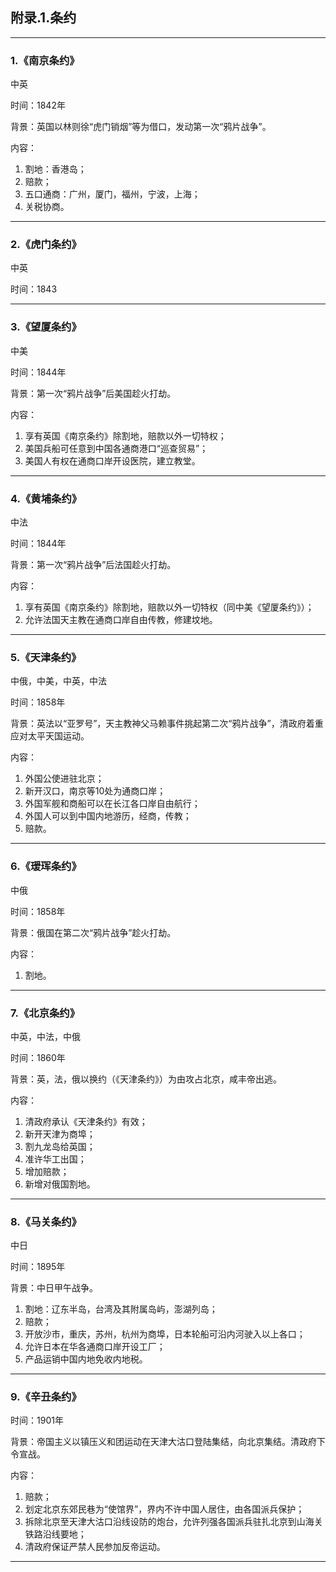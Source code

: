 ## 附录.1.条约

---

### 1.《南京条约》

中英

时间：1842年

背景：英国以林则徐“虎门销烟”等为借口，发动第一次“鸦片战争”。

内容：

1. 割地：香港岛；
2. 赔款；
3. 五口通商：广州，厦门，福州，宁波，上海；
4. 关税协商。

---

### 2.《虎门条约》

中英

时间：1843

---

### 3.《望厦条约》

中美

时间：1844年

背景：第一次“鸦片战争”后美国趁火打劫。

内容：

1. 享有英国《南京条约》除割地，赔款以外一切特权；
2. 美国兵船可任意到中国各通商港口“巡查贸易”；
3. 美国人有权在通商口岸开设医院，建立教堂。

---

### 4.《黄埔条约》

中法

时间：1844年

背景：第一次“鸦片战争”后法国趁火打劫。

内容：

1. 享有英国《南京条约》除割地，赔款以外一切特权（同中美《望厦条约》）；
2. 允许法国天主教在通商口岸自由传教，修建坟地。

---

### 5.《天津条约》

中俄，中美，中英，中法

时间：1858年

背景：英法以“亚罗号”，天主教神父马赖事件挑起第二次“鸦片战争”，清政府着重应对太平天国运动。

内容：

1. 外国公使进驻北京；
2. 新开汉口，南京等10处为通商口岸；
3. 外国军舰和商船可以在长江各口岸自由航行；
4. 外国人可以到中国内地游历，经商，传教；
5. 赔款。

---

### 6.《瑷珲条约》

中俄

时间：1858年

背景：俄国在第二次“鸦片战争”趁火打劫。

内容：

1. 割地。

---

### 7.《北京条约》

中英，中法，中俄

时间：1860年

背景：英，法，俄以换约（《天津条约》）为由攻占北京，咸丰帝出逃。

内容：

1. 清政府承认《天津条约》有效；
2. 新开天津为商埠；
3. 割九龙岛给英国；
4. 准许华工出国；
5. 增加赔款；
6. 新增对俄国割地。

---

### 8.《马关条约》

中日

时间：1895年

背景：中日甲午战争。

1. 割地：辽东半岛，台湾及其附属岛屿，澎湖列岛；
2. 赔款；
3. 开放沙市，重庆，苏州，杭州为商埠，日本轮船可沿内河驶入以上各口；
4. 允许日本在华各通商口岸开设工厂；
5. 产品运销中国内地免收内地税。

---

### 9.《辛丑条约》

时间：1901年

背景：帝国主义以镇压义和团运动在天津大沽口登陆集结，向北京集结。清政府下令宣战。

内容：

1. 赔款；
2. 划定北京东郊民巷为“使馆界”，界内不许中国人居住，由各国派兵保护；
3. 拆除北京至天津大沽口沿线设防的炮台，允许列强各国派兵驻扎北京到山海关铁路沿线要地；
4. 清政府保证严禁人民参加反帝运动。

---

